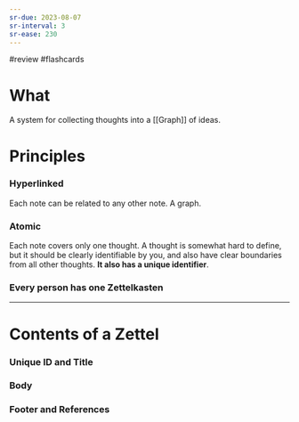 ```yaml
---
sr-due: 2023-08-07
sr-interval: 3
sr-ease: 230
---
```


#review #flashcards 

# What
A system for collecting thoughts into a [[Graph]] of ideas. 


# Principles
### Hyperlinked
Each note can be related to any other note. A graph.
### Atomic 
Each note covers only one thought. A thought is somewhat hard to define, but it should be clearly identifiable by you, and also have clear boundaries from all other thoughts. **It also has a unique identifier**. 
### Every person has one Zettelkasten



---

# Contents of a Zettel

### Unique ID and Title

### Body

### Footer and References

